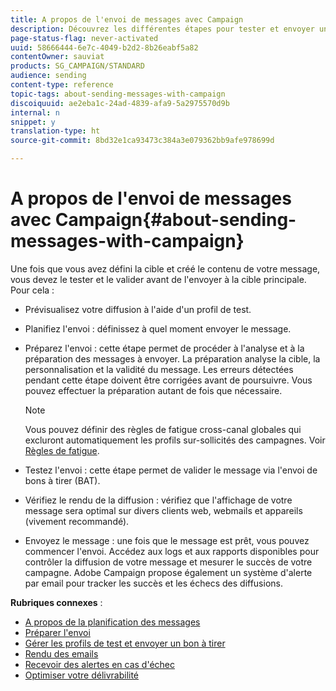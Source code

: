 ```yaml
---
title: A propos de l'envoi de messages avec Campaign
description: Découvrez les différentes étapes pour tester et envoyer un message.
page-status-flag: never-activated
uuid: 58666444-6e7c-4049-b2d2-8b26eabf5a82
contentOwner: sauviat
products: SG_CAMPAIGN/STANDARD
audience: sending
content-type: reference
topic-tags: about-sending-messages-with-campaign
discoiquuid: ae2eba1c-24ad-4839-afa9-5a2975570d9b
internal: n
snippet: y
translation-type: ht
source-git-commit: 8bd32e1ca93473c384a3e079362bb9afe978699d

---
```



# A propos de l&#39;envoi de messages avec Campaign{#about-sending-messages-with-campaign}

Une fois que vous avez défini la cible et créé le contenu de votre message, vous devez le tester et le valider avant de l&#39;envoyer à la cible principale. Pour cela :

* Prévisualisez votre diffusion à l&#39;aide d&#39;un profil de test.
* Planifiez l&#39;envoi : définissez à quel moment envoyer le message.
* Préparez l&#39;envoi : cette étape permet de procéder à l&#39;analyse et à la préparation des messages à envoyer. La préparation analyse la cible, la personnalisation et la validité du message. Les erreurs détectées pendant cette étape doivent être corrigées avant de poursuivre. Vous pouvez effectuer la préparation autant de fois que nécessaire.

   >[!NOTE]
   >
   >Vous pouvez définir des règles de fatigue cross-canal globales qui excluront automatiquement les profils sur-sollicités des campagnes. Voir [Règles de fatigue](../../administration/using/fatigue-rules.md).

* Testez l&#39;envoi : cette étape permet de valider le message via l&#39;envoi de bons à tirer (BAT).
* Vérifiez le rendu de la diffusion : vérifiez que l&#39;affichage de votre message sera optimal sur divers clients web, webmails et appareils (vivement recommandé).
* Envoyez le message : une fois que le message est prêt, vous pouvez commencer l&#39;envoi. Accédez aux logs et aux rapports disponibles pour contrôler la diffusion de votre message et mesurer le succès de votre campagne. Adobe Campaign propose également un système d&#39;alerte par email pour tracker les succès et les échecs des diffusions.

**Rubriques connexes** :

* [A propos de la planification des messages](../../sending/using/about-scheduling-messages.md)
* [Préparer l&#39;envoi](../../sending/using/preparing-the-send.md)
* [Gérer les profils de test et envoyer un bon à tirer](../../sending/using/managing-test-profiles-and-sending-proofs.md)
* [Rendu des emails](../../sending/using/email-rendering.md)
* [Recevoir des alertes en cas d&#39;échec](../../sending/using/receiving-alerts-when-failures-happen.md)
* [Optimiser votre délivrabilité](../../sending/using/about-deliverability.md)
